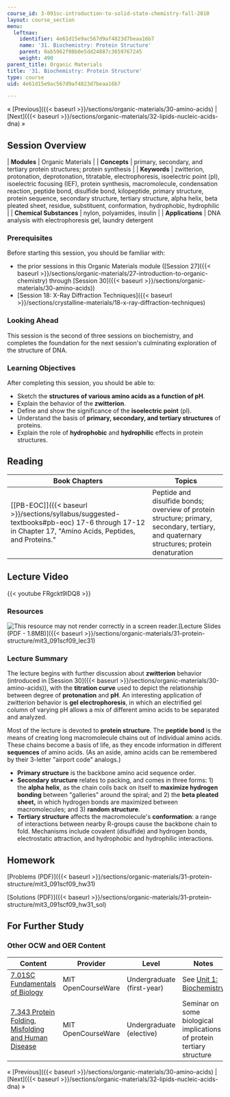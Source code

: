 ```yaml
---
course_id: 3-091sc-introduction-to-solid-state-chemistry-fall-2010
layout: course_section
menu:
  leftnav:
    identifier: 4e61d15e9ac567d9af4823d7beaa16b7
    name: '31. Biochemistry: Protein Structure'
    parent: 0ab5962f08b0e5dd24887c3659767245
    weight: 490
parent_title: Organic Materials
title: '31. Biochemistry: Protein Structure'
type: course
uid: 4e61d15e9ac567d9af4823d7beaa16b7

---
```


« [Previous]({{< baseurl >}}/sections/organic-materials/30-amino-acids) | [Next]({{< baseurl >}}/sections/organic-materials/32-lipids-nucleic-acids-dna) »

Session Overview
----------------

| **Modules** | Organic Materials |
| **Concepts** | primary, secondary, and tertiary protein structures; protein synthesis |
| **Keywords** | zwitterion, protonation, deprotonation, titratable, electrophoresis, isoelectric point (pI), isoelectric focusing (IEF), protein synthesis, macromolecule, condensation reaction, peptide bond, disulfide bond, kilopeptide, primary structure, protein sequence, secondary structure, tertiary structure, alpha helix, beta pleated sheet, residue, substituent, conformation, hydrophobic, hydrophilic |
| **Chemical Substances** | nylon, polyamides, insulin |
| **Applications** | DNA analysis with electrophoresis gel, laundry detergent 

### Prerequisites

Before starting this session, you should be familiar with:

*   the prior sessions in this Organic Materials module ([Session 27]({{< baseurl >}}/sections/organic-materials/27-introduction-to-organic-chemistry) through [Session 30]({{< baseurl >}}/sections/organic-materials/30-amino-acids))
*   [Session 18: X-Ray Diffraction Techniques]({{< baseurl >}}/sections/crystalline-materials/18-x-ray-diffraction-techniques)

### Looking Ahead

This session is the second of three sessions on biochemistry, and completes the foundation for the next session's culminating exploration of the structure of DNA.

### Learning Objectives

After completing this session, you should be able to:

*   Sketch the **structures of various amino acids as a function of pH**.
*   Explain the behavior of the **zwitterion**.
*   Define and show the significance of the **isoelectric point** (pI).
*   Understand the basis of **primary, secondary, and tertiary structures** of proteins.
*   Explain the role of **hydrophobic** and **hydrophilic** effects in protein structures.

Reading
-------

| Book Chapters | Topics |
| --- | --- |
| [\[PB-EOC\]]({{< baseurl >}}/sections/syllabus/suggested-textbooks#pb-eoc) 17-6 through 17-12 in Chapter 17, "Amino Acids, Peptides, and Proteins." | Peptide and disulfide bonds; overview of protein structure; primary, secondary, tertiary, and quaternary structures; protein denaturation 

Lecture Video
-------------

{{< youtube FRgckt9lDQ8 >}}

### Resources

![This resource may not render correctly in a screen reader.](/images/inacessible.gif)[Lecture Slides (PDF - 1.8MB)]({{< baseurl >}}/sections/organic-materials/31-protein-structure/mit3_091scf09_lec31)

### Lecture Summary

The lecture begins with further discussion about **zwitterion** behavior (introduced in [Session 30]({{< baseurl >}}/sections/organic-materials/30-amino-acids)), with the **titration curve** used to depict the relationship between degree of **protonation** and **pH**. An interesting application of zwitterion behavior is **gel electrophoresis**, in which an electrified gel column of varying pH allows a mix of different amino acids to be separated and analyzed.

Most of the lecture is devoted to **protein structure**. The **peptide bond** is the means of creating long macromolecule chains out of individual amino acids. These chains become a basis of life, as they encode information in different **sequences** of amino acids. (As an aside, amino acids can be remembered by their 3-letter "airport code" analogs.)

*   **Primary structure** is the backbone amino acid sequence order.
*   **Secondary structure** relates to packing, and comes in three forms: 1) the **alpha helix**, as the chain coils back on itself to **maximize hydrogen bonding** between "galleries" around the spiral; and 2) the **beta pleated sheet,** in which hydrogen bonds are maximized between macromolecules; and 3) **random structure**.
*   **Tertiary structure** affects the macromolecule's **conformation**: a range of interactions between nearby R-groups cause the backbone chain to fold. Mechanisms include covalent (disulfide) and hydrogen bonds, electrostatic attraction, and hydrophobic and hydrophilic interactions.

Homework
--------

[Problems (PDF)]({{< baseurl >}}/sections/organic-materials/31-protein-structure/mit3_091scf09_hw31)

[Solutions (PDF)]({{< baseurl >}}/sections/organic-materials/31-protein-structure/mit3_091scf09_hw31_sol)

For Further Study
-----------------

### Other OCW and OER Content

| Content | Provider | Level | Notes |
| --- | --- | --- | --- |
| [7.01SC Fundamentals of Biology](/courses/7-01sc-fundamentals-of-biology-fall-2011) | MIT OpenCourseWare | Undergraduate (first-year) | See [Unit 1: Biochemistry](/courses/7-01sc-fundamentals-of-biology-fall-2011/sections/biochemistry) |
| [7.343 Protein Folding, Misfolding and Human Disease](/courses/7-343-when-development-goes-awry-how-cancer-co-opts-mechanisms-of-embryogensis-fall-2009) | MIT OpenCourseWare | Undergraduate (elective) | Seminar on some biological implications of protein tertiary structure 

« [Previous]({{< baseurl >}}/sections/organic-materials/30-amino-acids) | [Next]({{< baseurl >}}/sections/organic-materials/32-lipids-nucleic-acids-dna) »